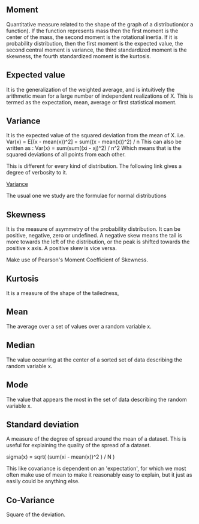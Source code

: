 
## Moment

Quantitative measure related to the shape of the graph of a distribution(or a function).
If the function represents mass then the first moment is the center of the mass, the second moment is the rotational inertia.
If it is probability distribution, then the first moment is the expected value, the second central moment is variance, the third standardized moment is the skewness, the fourth standardized moment is the kurtosis.

## Expected value

It is the generalization of the weighted average, and is intuitively the arithmetic mean for a large number of independent realizations of X. This is termed as the expectation, mean, average or first statistical moment.

## Variance

It is the expected value of the squared deviation from the mean of X.
i.e. Var(x) = E[(x - mean(x))^2] = sum((x - mean(x))^2) / n
This can also be written as :
Var(x) = sum(sum((xi - xj)^2) / n^2
Which means that is the squared deviations of all points from each other.

This is different for every kind of distribution. The following link gives a degree of verbosity to it.

[Variance](https://en.wikipedia.org/wiki/Variance)

The usual one we study are the formulae for normal distributions

## Skewness

It is the measure of asymmetry of the probability distribution. It can be positive, negative, zero or undefined.
A negative skew means the tail is more towards the left of the distribution, or the peak is shifted towards the positive x axis.
A positive skew is vice versa.

Make use of Pearson's Moment Coefficient of Skewness.

## Kurtosis

It is a measure of the shape of the tailedness,

## Mean

The average over a set of values over a random variable x.

## Median

The value occurring at the center of a sorted set of data describing the random variable x.

## Mode

The value that appears the most in the set of data describing the random variable x.


## Standard deviation

A measure of the degree of spread around the mean of a dataset. This is useful for explaining the quality of the spread of a dataset.

sigma(x) = sqrt( (sum(xi - mean(x))^2 ) / N )

This like covariance is dependent on an 'expectation', for which we most often make use of mean to make it reasonably easy to explain, but it just as easily could be anything else.

## Co-Variance

Square of the deviation.

